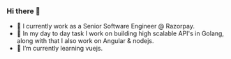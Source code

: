 ### Hi there 👋

<!--
**Zorro30/Zorro30** is a ✨ _special_ ✨ repository because its `README.md` (this file) appears on your GitHub profile.

Here are some ideas to get you started:
-->

- 🔭  I currently work as a Senior Software Engineer @ Razorpay.
- 💼  In my day to day task I work on building high scalable API's in Golang, along with that I also work on Angular & nodejs.
- 🌱  I’m currently learning vuejs.


